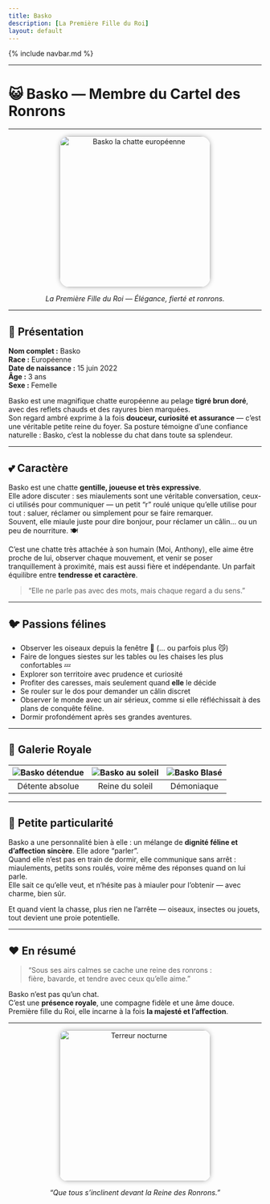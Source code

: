 ```yaml
---
title: Basko
description: [La Première Fille du Roi]
layout: default
---
```


{% include navbar.md %}

---

# 😺 Basko — Membre du Cartel des Ronrons

---

<div align="center">
  <img src="/Bestiaire/assets/images/Basko.jpg" alt="Basko la chatte européenne" width="300" style="border-radius: 20px; box-shadow: 0 0 10px rgba(0,0,0,0.3);">
  <p><em>La Première Fille du Roi — Élégance, fierté et ronrons.</em></p>
</div>

---

## 🐾 Présentation

**Nom complet :** Basko  
**Race :** Européenne  
**Date de naissance :** 15 juin 2022  
**Âge :** 3 ans  
**Sexe :** Femelle  

Basko est une magnifique chatte européenne au pelage **tigré brun doré**, avec des reflets chauds et des rayures bien marquées.  
Son regard ambré exprime à la fois **douceur, curiosité et assurance** — c’est une véritable petite reine du foyer.
Sa posture témoigne d’une confiance naturelle : Basko, c’est la noblesse du chat dans toute sa splendeur.

---

## 💕 Caractère

Basko est une chatte **gentille, joueuse et très expressive**.  
Elle adore discuter : ses miaulements sont une véritable conversation, ceux-ci utilisés pour communiquer — un petit “r” roulé unique qu’elle utilise pour tout : saluer, réclamer ou simplement pour se faire remarquer.  
Souvent, elle miaule juste pour dire bonjour, pour réclamer un câlin… ou un peu de nourriture. 🍽️

C’est une chatte très attachée à son humain (Moi, Anthony), elle aime être proche de lui, observer chaque mouvement, et venir se poser tranquillement à proximité, mais est aussi fière et indépendante.
Un parfait équilibre entre **tendresse et caractère**.

> “Elle ne parle pas avec des mots, mais chaque regard a du sens.”

---

## 🐦 Passions félines

- Observer les oiseaux depuis la fenêtre 🐥 (… ou parfois plus 😼)
- Faire de longues siestes sur les tables ou les chaises les plus confortables 💤  
- Explorer son territoire avec prudence et curiosité  
- Profiter des caresses, mais seulement quand **elle** le décide  
- Se rouler sur le dos pour demander un câlin discret
- Observer le monde avec un air sérieux, comme si elle réfléchissait à des plans de conquête féline.
- Dormir profondément après ses grandes aventures.  

---

## 📸 Galerie Royale

<div align="center">

| ![Basko détendue](/Bestiaire/assets/images/BaskoDodo.jpg) | ![Basko au soleil](/Bestiaire/assets/images/BaskoEau.jpg) | ![Basko Blasé](/Bestiaire/assets/images/BaskoDemon.jpg) |
|:--:|:--:|:--:|
| Détente absolue | Reine du soleil | Démoniaque |

</div>

---

## 🌟 Petite particularité

Basko a une personnalité bien à elle : un mélange de **dignité féline et d’affection sincère**. Elle adore “parler”.  
Quand elle n’est pas en train de dormir, elle communique sans arrêt : miaulements, petits sons roulés, voire même des réponses quand on lui parle.  
Elle sait ce qu’elle veut, et n’hésite pas à miauler pour l’obtenir — avec charme, bien sûr.  

Et quand vient la chasse, plus rien ne l’arrête — oiseaux, insectes ou jouets, tout devient une proie potentielle.

---

## ❤️ En résumé

> “Sous ses airs calmes se cache une reine des ronrons :  
> fière, bavarde, et tendre avec ceux qu’elle aime.”

Basko n’est pas qu’un chat.  
C’est une **présence royale**, une compagne fidèle et une âme douce.  
Première fille du Roi, elle incarne à la fois **la majesté et l’affection**.

---

<div align="center">
  <img src="/Bestiaire/assets/images/BaskoBlase.jpg" alt="Terreur nocturne" width="300" style="border-radius: 15px; box-shadow: 0 0 10px rgba(0,0,0,0.3);">
  <p><em>“Que tous s’inclinent devant la Reine des Ronrons.”</em></p>
</div>
